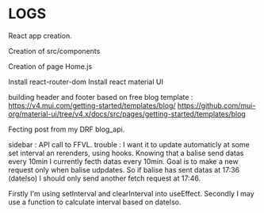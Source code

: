 # LOGS

React app creation.

Creation of src/components

Creation of page Home.js

Install react-router-dom
Install react material UI

building header and footer based on free blog template :
https://v4.mui.com/getting-started/templates/blog/
https://github.com/mui-org/material-ui/tree/v4.x/docs/src/pages/getting-started/templates/blog

Fecting post from my DRF blog_api.

sidebar : API call to FFVL.
trouble : I want it to update automaticly at some set interval an rerenders, using hooks.
Knowing that a balise send datas every 10min I currently fecth datas every 10min.
Goal is to make a new request only when  balise udpdates.
So if balise has sent datas at 17:36 (dateIso) I should only send another fetch request at 17:46.

Firstly I'm using setInterval and clearInterval into useEffect.
Secondly I may use a function to calculate interval based on dateIso.
